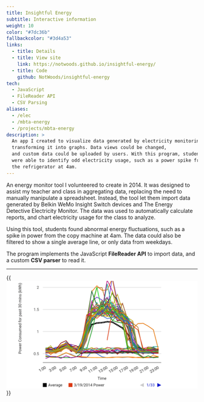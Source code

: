 ```yaml
---
title: Insightful Energy
subtitle: Interactive information
weight: 10
color: "#7dc36b"
fallbackcolor: "#3d4a53"
links:
  - title: Details
  - title: View site
    link: https://notwoods.github.io/insightful-energy/
  - title: Code
    github: NotWoods/insightful-energy
tech:
  - JavaScript
  - FileReader API
  - CSV Parsing
aliases:
  - /elec
  - /mbta-energy
  - /projects/mbta-energy
description: >
  An app I created to visualize data generated by electricity monitoring devices,
  transforming it into graphs. Data views could be changed,
  and custom data could be uploaded by users. With this program, students
  were able to identify odd electricity usage, such as a power spike from
  the refrigerator at 4am.
---
```


An energy monitor tool I volunteered to create in 2014.
It was designed to assist my teacher and class in aggregating data,
replacing the need to manually manipulate a spreadsheet.
Instead, the tool let them import data generated by Belkin WeMo Insight Switch
devices and The Energy Detective Electricity Monitor. The data was used
to automatically calculate reports, and chart electricity usage for the
class to analyze.

Using this tool, students found abnormal energy fluctuations, such as a spike
in power from the copy machine at 4am. The data could also be filtered to show
a single average line, or only data from weekdays.

The program implements the JavaScript **FileReader API** to import data,
and a custom **CSV parser** to read it.

---

{{<img src="chart.png" alt="Energy chart from application">}}
